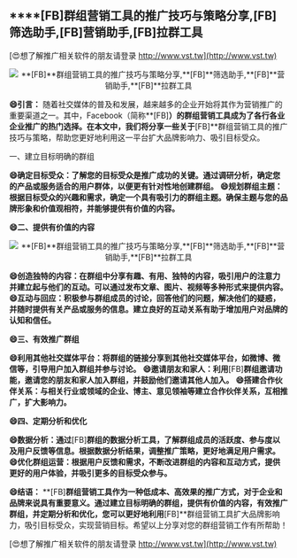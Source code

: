 ## ****[FB]**群组营销工具的推广技巧与策略分享,**[FB]**筛选助手,**[FB]**营销助手,**[FB]**拉群工具**

[😍想了解推广相关软件的朋友请登录 http://www.vst.tw](http://www.vst.tw)

 <center><img src="https://vst.tw/MP4/tuiguang/png/3.png" alt="**[FB]**群组营销工具的推广技巧与策略分享,**[FB]**筛选助手,**[FB]**营销助手,**[FB]**拉群工具"></center>

**😄引言：**
随着社交媒体的普及和发展，越来越多的企业开始将其作为营销推广的重要渠道之一。其中，Facebook（简称**[FB]**）的群组营销工具成为了各行各业企业推广的热门选择。在本文中，我们将分享一些关于**[FB]**群组营销工具的推广技巧与策略，帮助您更好地利用这一平台扩大品牌影响力、吸引目标受众。

一、建立目标明确的群组

**😄确定目标受众：了解您的目标受众是推广成功的关键。通过调研分析，确定您的产品或服务适合的用户群体，以便更有针对性地创建群组。**
**😄规划群组主题：根据目标受众的兴趣和需求，确定一个具有吸引力的群组主题。确保主题与您的品牌形象和价值观相符，并能够提供有价值的内容。**

**😄二、提供有价值的内容**

 <center><img src="https://vst.tw/MP4/tuiguang/png/2.png" alt="**[FB]**群组营销工具的推广技巧与策略分享,**[FB]**筛选助手,**[FB]**营销助手,**[FB]**拉群工具"></center>

**😄创造独特的内容：在群组中分享有趣、有用、独特的内容，吸引用户的注意力并建立起与他们的互动。可以通过发布文章、图片、视频等多种形式来提供内容。**
**😄互动与回应：积极参与群组成员的讨论，回答他们的问题，解决他们的疑惑，并随时提供有关产品或服务的信息。建立良好的互动关系有助于增加用户对品牌的认知和信任。**

**😄三、有效推广群组**

**😄利用其他社交媒体平台：将群组的链接分享到其他社交媒体平台，如微博、微信等，引导用户加入群组并参与讨论。**
**😄邀请朋友和家人：利用**[FB]**群组邀请功能，邀请您的朋友和家人加入群组，并鼓励他们邀请其他人加入。**
**😄搭建合作伙伴关系：与相关行业或领域的企业、博主、意见领袖等建立合作伙伴关系，互相推广，扩大影响力。**

**😄四、定期分析和优化**

**😄数据分析：通过**[FB]**群组的数据分析工具，了解群组成员的活跃度、参与度以及用户反馈等信息。根据数据分析结果，调整推广策略，更好地满足用户需求。**
**😄优化群组运营：根据用户反馈和需求，不断改进群组的内容和互动方式，提供更好的用户体验，并吸引更多的目标受众参与。**

**😄结语：**
**[FB]**群组营销工具作为一种低成本、高效果的推广方式，对于企业和品牌来说具有重要意义。通过建立目标明确的群组，提供有价值的内容，有效推广群组，并定期分析和优化，您可以更好地利用**[FB]**群组营销工具扩大品牌影响力，吸引目标受众，实现营销目标。希望以上分享对您的群组营销工作有所帮助！

[😍想了解推广相关软件的朋友请登录 http://www.vst.tw](http://www.vst.tw)



